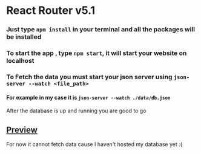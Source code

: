 # React Router v5.1

### Just type `npm install` in your terminal and all the packages will be installed 

### To start the app , type `npm start`, it will start your website on localhost 

### To Fetch the data you must start your json server using `json-server --watch <file_path>` 
#### For example in my case it is `json-server --watch ./data/db.json`

After the database is up and running you are good to go 
## [Preview](https://aakash19here-react-router.netlify.app)
For now it cannot fetch data cause I haven't hosted my database yet :( 